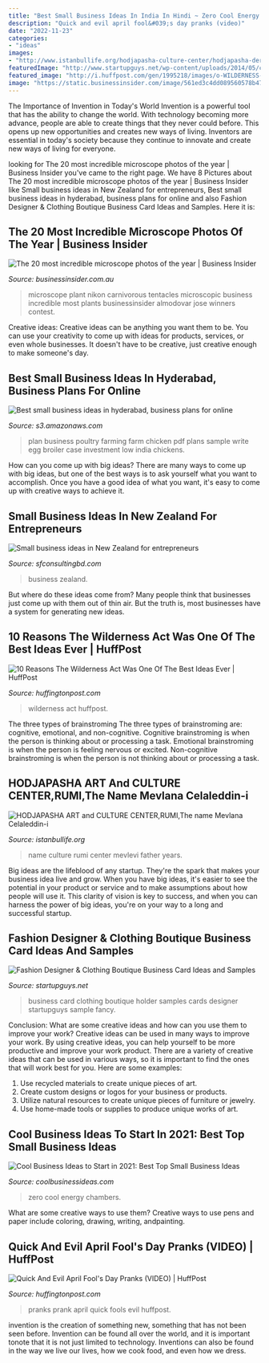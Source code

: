 ```yaml
---
title: "Best Small Business Ideas In India In Hindi ~ Zero Cool Energy Chambers"
description: "Quick and evil april fool&#039;s day pranks (video)"
date: "2022-11-23"
categories:
- "ideas"
images:
- "http://www.istanbullife.org/hodjapasha-culture-center/hodjapasha-dervish-show5-small.jpg"
featuredImage: "http://www.startupguys.net/wp-content/uploads/2014/05/clothing-business-card-sample-3.jpg"
featured_image: "http://i.huffpost.com/gen/1995218/images/o-WILDERNESS-AREA-facebook.jpg"
image: "https://static.businessinsider.com/image/561ed3c4dd089560578b4746/image.jpg"
---
```



The Importance of Invention in Today's World
Invention is a powerful tool that has the ability to change the world. With technology becoming more advance, people are able to create things that they never could before. This opens up new opportunities and creates new ways of living. Inventors are essential in today's society because they continue to innovate and create new ways of living for everyone.

	

		
looking for The 20 most incredible microscope photos of the year | Business Insider you've came to the right page. We have 8 Pictures about The 20 most incredible microscope photos of the year | Business Insider like Small business ideas in New Zealand for entrepreneurs, Best small business ideas in hyderabad, business plans for online and also Fashion Designer &amp; Clothing Boutique Business Card Ideas and Samples. Here it is:
		
    
## The 20 Most Incredible Microscope Photos Of The Year | Business Insider

<img loading=lazy src="https://static.businessinsider.com/image/561ed3c4dd089560578b4746/image.jpg" onerror="this.onerror=null;this.src='https://tse1.mm.bing.net/th?id=OIP.Mo0LFrJ0TBPfrIISwpsB4AHaFj&amp;pid=15.1';" alt="The 20 most incredible microscope photos of the year | Business Insider">

_Source: businessinsider.com.au_

>microscope plant nikon carnivorous tentacles microscopic business incredible most plants businessinsider almodovar jose winners contest. 

	

Creative ideas:
Creative ideas can be anything you want them to be. You can use your creativity to come up with ideas for products, services, or even whole businesses. It doesn't have to be creative, just creative enough to make someone's day.

    
## Best Small Business Ideas In Hyderabad, Business Plans For Online

<img loading=lazy src="http://3.bp.blogspot.com/-EMVpEwiaMCI/VByWCkVsjhI/AAAAAAAABQk/ZL_mFZ_Uacw/s1600/poultry-farming-business-plan-pdf-xls.png" onerror="this.onerror=null;this.src='https://tse3.mm.bing.net/th?id=OIP.OZyvPtPqNF6fsz3hqnSIOQHaKH&amp;pid=15.1';" alt="Best small business ideas in hyderabad, business plans for online">

_Source: s3.amazonaws.com_

>plan business poultry farming farm chicken pdf plans sample write egg broiler case investment low india chickens. 

	

How can you come up with big ideas?
There are many ways to come up with big ideas, but one of the best ways is to ask yourself what you want to accomplish. Once you have a good idea of what you want, it's easy to come up with creative ways to achieve it.

    
## Small Business Ideas In New Zealand For Entrepreneurs

<img loading=lazy src="https://www.sfconsultingbd.com/wp-content/uploads/2020/04/Small-business-ideas-in-New-Zealand-1.jpeg" onerror="this.onerror=null;this.src='https://tse3.mm.bing.net/th?id=OIP.XHd8Ui-MWFZe9_qUjfHsWAHaDt&amp;pid=15.1';" alt="Small business ideas in New Zealand for entrepreneurs">

_Source: sfconsultingbd.com_

>business zealand. 

	

But where do these ideas come from? Many people think that businesses just come up with them out of thin air. But the truth is, most businesses have a system for generating new ideas.

    
## 10 Reasons The Wilderness Act Was One Of The Best Ideas Ever | HuffPost

<img loading=lazy src="http://i.huffpost.com/gen/1995218/images/o-WILDERNESS-AREA-facebook.jpg" onerror="this.onerror=null;this.src='https://tse4.mm.bing.net/th?id=OIP.iIO_p8IQebQX3Kuvvc0N1AHaDt&amp;pid=15.1';" alt="10 Reasons The Wilderness Act Was One Of The Best Ideas Ever | HuffPost">

_Source: huffingtonpost.com_

>wilderness act huffpost. 

	

The three types of brainstroming
The three types of brainstroming are: cognitive, emotional, and non-cognitive. Cognitive brainstroming is when the person is thinking about or processing a task. Emotional brainstroming is when the person is feeling nervous or excited. Non-cognitive brainstroming is when the person is not thinking about or processing a task.

    
## HODJAPASHA ART And CULTURE CENTER,RUMI,The Name Mevlana Celaleddin-i

<img loading=lazy src="http://www.istanbullife.org/hodjapasha-culture-center/hodjapasha-dervish-show5-small.jpg" onerror="this.onerror=null;this.src='https://tse1.mm.bing.net/th?id=OIP.cCmWC8-Sw_OqaBG1V3oXNwAAAA&amp;pid=15.1';" alt="HODJAPASHA ART and CULTURE CENTER,RUMI,The name Mevlana Celaleddin-i">

_Source: istanbullife.org_

>name culture rumi center mevlevi father years. 

	

Big ideas are the lifeblood of any startup. They're the spark that makes your business idea live and grow. When you have big ideas, it's easier to see the potential in your product or service and to make assumptions about how people will use it. This clarity of vision is key to success, and when you can harness the power of big ideas, you're on your way to a long and successful startup.

    
## Fashion Designer &amp; Clothing Boutique Business Card Ideas And Samples

<img loading=lazy src="http://www.startupguys.net/wp-content/uploads/2014/05/clothing-business-card-sample-3.jpg" onerror="this.onerror=null;this.src='https://tse3.mm.bing.net/th?id=OIP.ctqvLFkT8zgAw2KShuj37wHaEU&amp;pid=15.1';" alt="Fashion Designer &amp; Clothing Boutique Business Card Ideas and Samples">

_Source: startupguys.net_

>business card clothing boutique holder samples cards designer startupguys sample fancy. 

	

Conclusion: What are some creative ideas and how can you use them to improve your work?
Creative ideas can be used in many ways to improve your work. By using creative ideas, you can help yourself to be more productive and improve your work product. There are a variety of creative ideas that can be used in various ways, so it is important to find the ones that will work best for you. Here are some examples: 
1. Use recycled materials to create unique pieces of art.
2. Create custom designs or logos for your business or products.
3. Utilize natural resources to create unique pieces of furniture or jewelry.
4. Use home-made tools or supplies to produce unique works of art.

    
## Cool Business Ideas To Start In 2021: Best Top Small Business Ideas

<img loading=lazy src="http://www.coolbusinessideas.com/images2/zeroenergy.jpg" onerror="this.onerror=null;this.src='https://tse2.mm.bing.net/th?id=OIP.6ka4DuSrvtpaunxsbwqCFgHaFQ&amp;pid=15.1';" alt="Cool Business Ideas to Start in 2021: Best Top Small Business Ideas">

_Source: coolbusinessideas.com_

>zero cool energy chambers. 

	

What are some creative ways to use them?
Creative ways to use pens and paper include coloring, drawing, writing, andpainting.

    
## Quick And Evil April Fool&#039;s Day Pranks (VIDEO) | HuffPost

<img loading=lazy src="http://i.huffpost.com/gen/1061991/images/o-PRANK-facebook.jpg" onerror="this.onerror=null;this.src='https://tse4.mm.bing.net/th?id=OIP.wPj8ntzoUlraG-dbp48MHQHaHJ&amp;pid=15.1';" alt="Quick And Evil April Fool&#039;s Day Pranks (VIDEO) | HuffPost">

_Source: huffingtonpost.com_

>pranks prank april quick fools evil huffpost. 

	

invention is the creation of something new, something that has not been seen before. Invention can be found all over the world, and it is important tonote that it is not just limited to technology. Inventions can also be found in the way we live our lives, how we cook food, and even how we dress.

